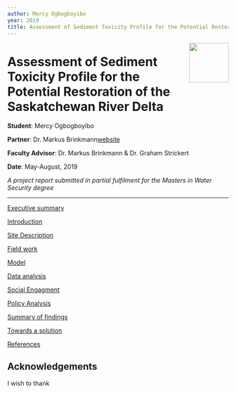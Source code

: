 ```yaml
---
author: Mercy Ogbogboyibo
year: 2019 
title: Assessment of Sediment Toxicity Profile for the Potential Restoration of the Saskatchewan River Delta
---
```


<img src="{{site.baseurl}}/images/MWS_logo_notext.png" align="right" width=90px>

# Assessment of Sediment Toxicity Profile for the Potential Restoration of the Saskatchewan River Delta

**Student**: Mercy Ogbogboyibo

**Partner**: Dr. Markus Brinkmann[website](http://www.usask.ca/sens)

**Faculty Advisor**: Dr. Markus Brinkmann & Dr. Graham Strickert

**Date**: May-August, 2019

*A project report submitted in partial fulfilment for the Masters in Water Security degree*

---

[Executive summary](execsum.html)

[Introduction](intro.html)

[Site Description](site.html)

[Field work](fieldwork.html)

[Model](model.html)

[Data analysis](data.html)

[Social Engagment](social.html)

[Policy Analysis](policy.html)

[Summary of findings](findings.html)

[Towards a solution](solution.html)

[References](references.html)

## Acknowledgements

I wish to thank
